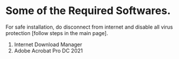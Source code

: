 # Some of the Required Softwares.

For safe installation, do disconnect from internet and disable all virus protection [follow steps in the main page].

1. Internet Download Manager
2. Adobe Acrobat Pro DC 2021
